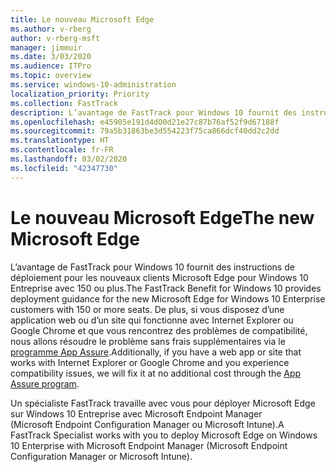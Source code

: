 ```yaml
---
title: Le nouveau Microsoft Edge
ms.author: v-rberg
author: v-rberg-msft
manager: jimmuir
ms.date: 3/03/2020
ms.audience: ITPro
ms.topic: overview
ms.service: windows-10-administration
localization_priority: Priority
ms.collection: FastTrack
description: L’avantage de FastTrack pour Windows 10 fournit des instructions de déploiement pour les nouveaux clients Microsoft Edge pour Windows 10 Entreprise avec 150 ou plus.
ms.openlocfilehash: e45905e191d4d00d21e27c87b76af52f9d67188f
ms.sourcegitcommit: 79a5b31863be3d554223f75ca866dcf40dd2c2dd
ms.translationtype: HT
ms.contentlocale: fr-FR
ms.lasthandoff: 03/02/2020
ms.locfileid: "42347730"
---
```

# <a name="the-new-microsoft-edge"></a><span data-ttu-id="da60a-103">Le nouveau Microsoft Edge</span><span class="sxs-lookup"><span data-stu-id="da60a-103">The new Microsoft Edge</span></span>

<span data-ttu-id="da60a-104">L’avantage de FastTrack pour Windows 10 fournit des instructions de déploiement pour les nouveaux clients Microsoft Edge pour Windows 10 Entreprise avec 150 ou plus.</span><span class="sxs-lookup"><span data-stu-id="da60a-104">The FastTrack Benefit for Windows 10 provides deployment guidance for the new Microsoft Edge for Windows 10 Enterprise customers with 150 or more seats.</span></span> <span data-ttu-id="da60a-105">De plus, si vous disposez d’une application web ou d’un site qui fonctionne avec Internet Explorer ou Google Chrome et que vous rencontrez des problèmes de compatibilité, nous allons résoudre le problème sans frais supplémentaires via le [programme App Assure](Win-10-app-assure.md).</span><span class="sxs-lookup"><span data-stu-id="da60a-105">Additionally, if you have a web app or site that works with Internet Explorer or Google Chrome and you experience compatibility issues, we will fix it at no additional cost through the [App Assure program](Win-10-app-assure.md).</span></span>

<span data-ttu-id="da60a-106">Un spécialiste FastTrack travaille avec vous pour déployer Microsoft Edge sur Windows 10 Entreprise avec Microsoft Endpoint Manager (Microsoft Endpoint Configuration Manager ou Microsoft Intune).</span><span class="sxs-lookup"><span data-stu-id="da60a-106">A FastTrack Specialist works with you to deploy Microsoft Edge on Windows 10 Enterprise with Microsoft Endpoint Manager (Microsoft Endpoint Configuration Manager or Microsoft Intune).</span></span>
